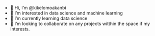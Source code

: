 - 👋 Hi, I’m @kikelomoakanbi
- 👀 I’m interested in data science and machine learning
- 🌱 I’m currently learning data science
- 💞️ I’m looking to collaborate on any projects witthin the space if my interests.
<!---
- 📫 How to reach me 
--->

<!---
kikelomoakanbi/kikelomoakanbi is a ✨ special ✨ repository because its `README.md` (this file) appears on your GitHub profile.
You can click the Preview link to take a look at your changes.
--->
